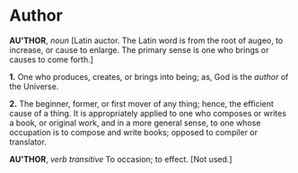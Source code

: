 # Author

**AU'THOR**, _noun_ \[Latin auctor. The Latin word is from the root of augeo, to increase, or cause to enlarge. The primary sense is one who brings or causes to come forth.\]

**1.** One who produces, creates, or brings into being; as, God is the _author_ of the Universe.

**2.** The beginner, former, or first mover of any thing; hence, the efficient cause of a thing. It is appropriately applied to one who composes or writes a book, or original work, and in a more general sense, to one whose occupation is to compose and write books; opposed to compiler or translator.

**AU'THOR**, _verb transitive_ To occasion; to effect. \[Not used.\]